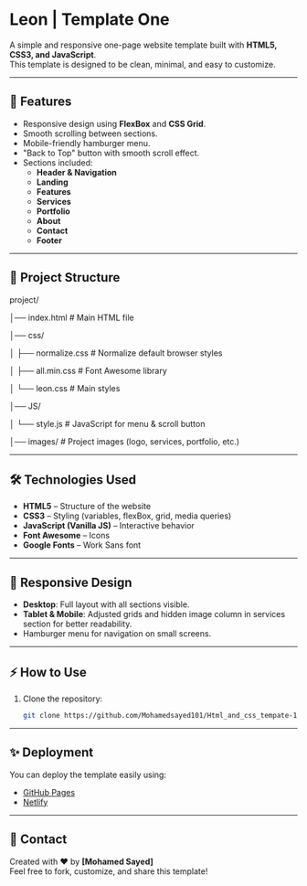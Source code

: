 # Leon | Template One

A simple and responsive one-page website template built with **HTML5, CSS3, and JavaScript**.  
This template is designed to be clean, minimal, and easy to customize.

---

## 🚀 Features

- Responsive design using **FlexBox** and **CSS Grid**.
- Smooth scrolling between sections.
- Mobile-friendly hamburger menu.
- "Back to Top" button with smooth scroll effect.
- Sections included:
  - **Header & Navigation**
  - **Landing**
  - **Features**
  - **Services**
  - **Portfolio**
  - **About**
  - **Contact**
  - **Footer**

---

## 📂 Project Structure

project/

│── index.html # Main HTML file

│── css/

│ ├── normalize.css # Normalize default browser styles

│ ├── all.min.css # Font Awesome library

│ └── leon.css # Main styles

│── JS/

│ └── style.js # JavaScript for menu & scroll button

│── images/ # Project images (logo, services, portfolio, etc.)

---

## 🛠️ Technologies Used

- **HTML5** – Structure of the website
- **CSS3** – Styling (variables, flexBox, grid, media queries)
- **JavaScript (Vanilla JS)** – Interactive behavior
- **Font Awesome** – Icons
- **Google Fonts** – Work Sans font

---

## 📱 Responsive Design

- **Desktop**: Full layout with all sections visible.
- **Tablet & Mobile**: Adjusted grids and hidden image column in services section for better readability.
- Hamburger menu for navigation on small screens.

---

## ⚡ How to Use

1. Clone the repository:
   ```bash
   git clone https://github.com/Mohamedsayed101/Html_and_css_tempate-1
   ```

---

## ✨ Deployment
You can deploy the template easily using:
- [GitHub Pages](https://mohamedsayed101.github.io/Html_and_css_tempate-1/)  
- [Netlify](https://leonprojec.netlify.app/)  

---

## 📧 Contact
Created with ❤️ by **[Mohamed Sayed]**  
Feel free to fork, customize, and share this template!
